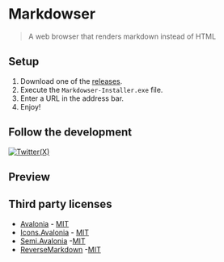 # Markdowser
> A web browser that renders markdown instead of HTML

## Setup

1. Download one of the [releases](https://github.com/Stone-Red-Code/Markdowser/releases).
1. Execute the `Markdowser-Installer.exe` file.
1. Enter a URL in the address bar.
1. Enjoy!

## Follow the development

[![Twitter(X)](http://img.shields.io/badge/Twitter-black.svg?&logo=x&style=for-the-badge&logoColor=white)](https://twitter.com/search?q=%23Markdowser%20%40StoneRedCode&f=live)

## Preview

## Third party licenses

- [Avalonia](https://github.com/AvaloniaUI/Avalonia) - [MIT](https://github.com/AvaloniaUI/Avalonia/blob/master/licence.md)
- [Icons.Avalonia](https://github.com/Projektanker/Icons.Avalonia) - [MIT](https://github.com/Projektanker/Icons.Avalonia/blob/main/LICENSE)
- [Semi.Avalonia](https://github.com/irihitech/Semi.Avalonia) -[MIT](https://github.com/irihitech/Semi.Avalonia/blob/main/LICENSE)
- [ReverseMarkdown](https://github.com/mysticmind/reversemarkdown-net) -[MIT](https://github.com/mysticmind/reversemarkdown-net/blob/master/LICENSE)
